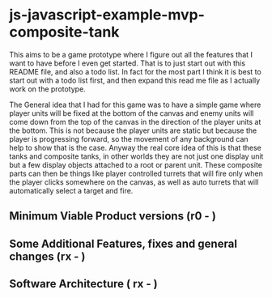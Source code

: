 # js-javascript-example-mvp-composite-tank

This aims to be a game prototype where I figure out all the features that I want to have before I even get started. That is to just start out with this README file, and also a todo list. In fact for the most part I think it is best to start out with a todo list first, and then expand this read me file as I actually work on the prototype.

The General idea that I had for this game was to have a simple game where player units will be fixed at the bottom of the canvas and enemy units will come down from the top of the canvas in the direction of the player units at the bottom. This is not because the player units are static but because the player is progressing forward, so the movement of any background can help to show that is the case. Anyway the real core idea of this is that these tanks and composite tanks, in other worlds they are not just one display unit but a few display objects attached to a root or parent unit. These composite parts can then be things like player controlled turrets that will fire only when the player clicks somewhere on the canvas, as well as auto turrets that will automatically select a target and fire.

## Minimum Viable Product versions (r0 - )

## Some Additional Features, fixes and general changes (rx - )

## Software Architecture ( rx - )




